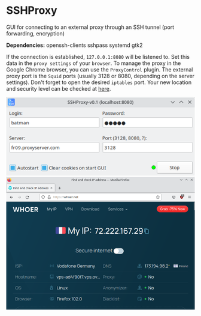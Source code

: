 # SSHProxy
GUI for connecting to an external proxy through an SSH tunnel (port forwarding, encryption)  
  
**Dependencies:** openssh-clients sshpass systemd gtk2  
  
If the connection is established, `127.0.0.1:8080` will be listened to. Set this data in the `proxy settings` of your `browser`. To manage the proxy in the Google Chrome browser, you can use the `ProxyControl` plugin. The external proxy port is the `Squid` ports (usually 3128 or 8080, depending on the server settings). Don't forget to open the desired `iptables` port. Your new location and security level can be checked at [here](https://whoer.net).  
  
![](https://github.com/AKotov-dev/SSHProxy/blob/main/ScreenShots/ScreenShot1.png)  
![](https://github.com/AKotov-dev/SSHProxy/blob/main/ScreenShots/ScreenShot2.png)  

